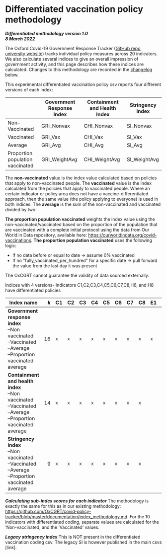 # Differentiated vaccination policy methodology

***Differentiated methodology version 1.0 <br/>8 March 2022***

The Oxford Covid-19 Government Response Tracker ([GitHub repo](https://github.com/OxCGRT/covid-policy-tracker), [university website](https://www.bsg.ox.ac.uk/covidtracker)) tracks individual policy measures across 20 indicators. We also calculate several indices to give an overall impression of government activity, and this page describes how these indices are calculated. Changes to this methodology are recorded in the [changelog](#index-methodology-changelog) below.

This experimental differentiated vaccination policy csv reports four different versions of each index:

|  | Government Response Index | Containment and Health Index | Stringency Index | 
| --- | --- | --- | --- | 
| Non-Vaccinated | GRI_Nonvax | CHI_Nonvax | SI_Nonvax | 
| Vaccinated | GRI_Vax | CHI_Vax | SI_Vax | 
| Average | GRI_Avg | CHI_Avg | SI_Avg | 
| Proportion population vaccinated | GRI_WeightAvg | CHI_WeightAvg | SI_WeightAvg | 


The **non-vaccinated** value is the index value calculated based on policies that apply to non-vaccinated people. The **vaccinated** value is the index calculated from the policies that apply to vaccinated people. Where an certain indicator or policy area does not have a vaccine-differentiated approach, then the same value (the policy applying to everyone) is used in both indices. The **average** is the sum of the non-vaccinated and vaccinated divided by two. 

**The proportion population vaccinated**  weights the index value using the non-vaccinated/vaccinated based on the proportion of the population that are vaccinated with a complete initial protocol using the data from Our World in Data repository, available here: https://ourworldindata.org/covid-vaccinations. **The proportion population vaccinated** uses the following logic:

  - If no data before or equal to date -> assume 0% vaccinated
  - If no "fully_vaccinated_per_hundred" for a specific date -> pull forward the value from the last day it was present

The OxCGRT cannot guarantee the validity of data sourced externally.


Indices with 4 versions- Indicators C1,C2,C3,C4,C5,C6,C7,C8,H6, and H8 have differentiated policies

| Index name | _k_ | **C1** | **C2** | **C3** | **C4** | **C5** | **C6** | **C7** | **C8** | E1 | E2 | E3 | E4 | H1 | H2 | H3 | H4 | H5 | **H6** | H7 | **H8** | M1 |
| --- | ---: | --- | --- | --- | --- | --- | --- | --- | --- | --- | --- | --- | --- | --- | --- | --- | --- | --- | --- |--- |--- |--- |
| **Government response index** <br/>–Non vaccinated<br>–Vaccinated<br>–Average<br>–Proportion vaccinated average | 16 | `x` | `x` | `x` | `x` | `x` | `x` | `x` | `x` | `x` | `x` | | | `x` | `x` | `x` | | | `x` | `x` | `x` | | | |
| **Containment and health index** <br/>–Non vaccinated<br>–Vaccinated<br>–Average<br>–Proportion vaccinated average | 14 | `x` | `x` | `x` | `x` | `x` | `x` | `x` | `x` | | | | | `x` | `x` | `x` | | |`x` | `x` | `x` | | | |
| **Stringency index** <br/>–Non vaccinated<br>–Vaccinated<br>–Average<br>–Proportion vaccinated average | 9 | `x` | `x` | `x` | `x` | `x` | `x` | `x` | `x` | | | | | `x` | | | | | | |


***Calculating sub-index scores for each indicator***
The methodology is exactly the same for this as in our existing methodology: https://github.com/OxCGRT/covid-policy-tracker/blob/master/documentation/index_methodology.md. For the 10 indicators with differentiated coding, separate values are calculated for the ‘Non-vaccinated, and the ‘Vaccinated’ values.

***Legacy stringency index***
This is NOT present in the differentiated vaccination coding csv. The legacy SI is however published in the main csvs [link].



